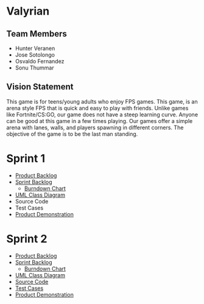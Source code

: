 # Valyrian

## Team Members

- Hunter Veranen
- Jose Sotolongo
- Osvaldo Fernandez
- Sonu Thummar

## Vision Statement

This game is for teens/young adults who enjoy FPS games. This game, is an arena style FPS
that is quick and easy to play with friends. Unlike games like Fortnite/CS:GO, our game does not
have a steep learning curve. Anyone can be good at this game in a few times playing. Our games offer
a simple arena with lanes, walls, and players spawning in different corners. The objective of the game
is to be the last man standing.

# Sprint 1

- [Product Backlog](https://docs.google.com/spreadsheets/d/1NJ3w4OmEa107pmdiB-9LuKJW2Jc6jOqnqPaMKcuhT1o/edit?usp=sharing)
- [Sprint Backlog](https://valyrian.myjetbrains.com/youtrack/agiles/103-2/104-2?backlog)
  - [Burndown Chart](https://valyrian.myjetbrains.com/youtrack/agiles/103-2/104-2?chart)
- [UML Class Diagram](https://drive.google.com/file/d/1o8VDXDMizd7XaXiN0sHYLJVWjnXxRLBb/view?usp=sharing)
- Source Code
- Test Cases
- [Product Demonstration](https://youtu.be/QbCcuO10zCs)

# Sprint 2

- [Product Backlog](https://docs.google.com/spreadsheets/d/1NJ3w4OmEa107pmdiB-9LuKJW2Jc6jOqnqPaMKcuhT1o/edit?usp=sharing)
- [Sprint Backlog](https://valyrian.myjetbrains.com/youtrack/agiles/103-2/104-3)
  - [Burndown Chart](https://valyrian.myjetbrains.com/youtrack/agiles/103-2/104-2?chart)
- [UML Class Diagram](https://drive.google.com/file/d/1o8VDXDMizd7XaXiN0sHYLJVWjnXxRLBb/view?usp=sharing)
- [Source Code](https://github.com/powerSeries/Valyrian/tree/master/Valyrian%20Game/Assets/src)
- [Test Cases](https://github.com/powerSeries/Valyrian/tree/develop/Test%20Approach)
- [Product Demonstration](https://www.youtube.com/upload?redirect_to_creator=true&fr=2)
